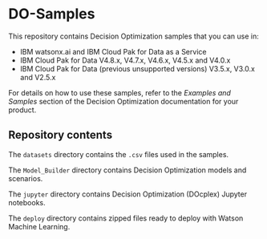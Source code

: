 # DO-Samples
This repository contains Decision Optimization samples that you can use in:
- IBM watsonx.ai and IBM Cloud Pak for Data as a Service
- IBM Cloud Pak for Data V4.8.x, V4.7.x, V4.6.x, V4.5.x and V4.0.x
- IBM Cloud Pak for Data (previous unsupported versions) V3.5.x, V3.0.x and V2.5.x

For details on how to use these samples, refer to the *Examples and Samples* section of the Decision Optimization documentation for your product.



## Repository contents
The `datasets` directory contains the `.csv` files used in the samples.  

The `Model_Builder` directory contains Decision Optimization models and scenarios.  

The `jupyter` directory contains Decision Optimization (DOcplex) Jupyter notebooks.

The `deploy` directory contains zipped files ready to deploy with Watson Machine Learning.
